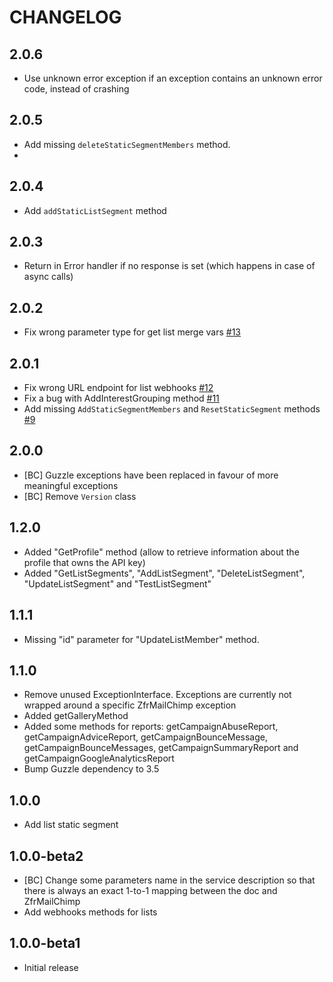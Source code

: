 # CHANGELOG

## 2.0.6

* Use unknown error exception if an exception contains an unknown error code, instead of crashing

## 2.0.5

* Add missing `deleteStaticSegmentMembers` method.
* 
## 2.0.4

* Add `addStaticListSegment` method

## 2.0.3

* Return in Error handler if no response is set (which happens in case of async calls)

## 2.0.2

* Fix wrong parameter type for get list merge vars [#13](https://github.com/zf-fr/zfr-mailchimp/pull/13)

## 2.0.1

* Fix wrong URL endpoint for list webhooks [#12](https://github.com/zf-fr/zfr-mailchimp/pull/12)
* Fix a bug with AddInterestGrouping method [#11](https://github.com/zf-fr/zfr-mailchimp/pull/11)
* Add missing `AddStaticSegmentMembers` and `ResetStaticSegment` methods [#9](https://github.com/zf-fr/zfr-mailchimp/pull/9)

## 2.0.0

* [BC] Guzzle exceptions have been replaced in favour of more meaningful exceptions
* [BC] Remove `Version` class

## 1.2.0

* Added "GetProfile" method (allow to retrieve information about the profile that owns the API key)
* Added "GetListSegments", "AddListSegment", "DeleteListSegment", "UpdateListSegment" and "TestListSegment"

## 1.1.1

* Missing "id" parameter for "UpdateListMember" method.

## 1.1.0

* Remove unused ExceptionInterface. Exceptions are currently not wrapped around a specific ZfrMailChimp exception
* Added getGalleryMethod
* Added some methods for reports: getCampaignAbuseReport, getCampaignAdviceReport, getCampaignBounceMessage,
getCampaignBounceMessages, getCampaignSummaryReport and getCampaignGoogleAnalyticsReport
* Bump Guzzle dependency to 3.5

## 1.0.0

* Add list static segment

## 1.0.0-beta2

* [BC] Change some parameters name in the service description so that there is always an exact 1-to-1 mapping
between the doc and ZfrMailChimp
* Add webhooks methods for lists

## 1.0.0-beta1

* Initial release
